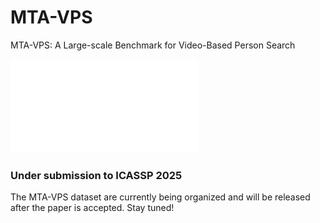 # MTA-VPS
MTA-VPS: A Large-scale Benchmark for Video-Based Person Search

![MTA-VPS Logo](figs/view.pdf "MTA-VPS")

### Under submission to ICASSP 2025
The MTA-VPS dataset are currently being organized and will be released after the paper is accepted. Stay tuned!
